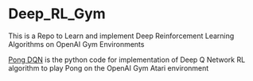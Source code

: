 # Deep_RL_Gym
This is a Repo to Learn and implement Deep Reinforcement Learning Algorithms on OpenAI Gym Environments  


[Pong DQN](https://github.com/S1R3S1D/Deep_RL_Gym/blob/main/DRL_Atari_Pong.py) is the python code for implementation of Deep Q Network RL algorithm to play Pong on the OpenAI Gym Atari environment
